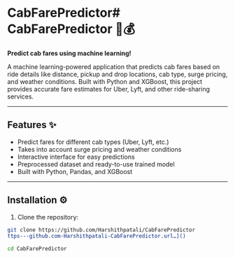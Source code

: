 ﻿# CabFarePredictor# CabFarePredictor 🚖💰

**Predict cab fares using machine learning!**  

A machine learning-powered application that predicts cab fares based on ride details like distance, pickup and drop locations, cab type, surge pricing, and weather conditions. Built with Python and XGBoost, this project provides accurate fare estimates for Uber, Lyft, and other ride-sharing services.

---

## Features ✨
- Predict fares for different cab types (Uber, Lyft, etc.)  
- Takes into account surge pricing and weather conditions  
- Interactive interface for easy predictions  
- Preprocessed dataset and ready-to-use trained model  
- Built with Python, Pandas, and XGBoost  

---

## Installation ⚙️

1. Clone the repository:  
```bash
git clone https://github.com/Harshithpatali/CabFarePredictor
ttps---github.com-Harshithpatali-CabFarePredictor.url…]()

cd CabFarePredictor


